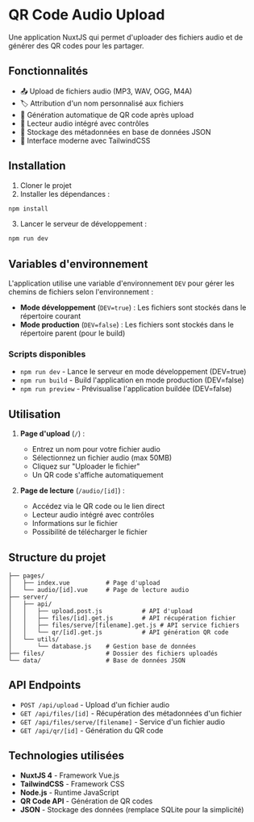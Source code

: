 # QR Code Audio Upload

Une application NuxtJS qui permet d'uploader des fichiers audio et de générer des QR codes pour les partager.

## Fonctionnalités

- 📤 Upload de fichiers audio (MP3, WAV, OGG, M4A)
- 🏷️ Attribution d'un nom personnalisé aux fichiers
- 📱 Génération automatique de QR code après upload
- 🎵 Lecteur audio intégré avec contrôles
- 💾 Stockage des métadonnées en base de données JSON
- 🎨 Interface moderne avec TailwindCSS

## Installation

1. Cloner le projet
2. Installer les dépendances :
```bash
npm install
```

3. Lancer le serveur de développement :
```bash
npm run dev
```

## Variables d'environnement

L'application utilise une variable d'environnement `DEV` pour gérer les chemins de fichiers selon l'environnement :

- **Mode développement** (`DEV=true`) : Les fichiers sont stockés dans le répertoire courant
- **Mode production** (`DEV=false`) : Les fichiers sont stockés dans le répertoire parent (pour le build)

### Scripts disponibles

- `npm run dev` - Lance le serveur en mode développement (DEV=true)
- `npm run build` - Build l'application en mode production (DEV=false)
- `npm run preview` - Prévisualise l'application buildée (DEV=false)

## Utilisation

1. **Page d'upload** (`/`) : 
   - Entrez un nom pour votre fichier audio
   - Sélectionnez un fichier audio (max 50MB)
   - Cliquez sur "Uploader le fichier"
   - Un QR code s'affiche automatiquement

2. **Page de lecture** (`/audio/[id]`) :
   - Accédez via le QR code ou le lien direct
   - Lecteur audio intégré avec contrôles
   - Informations sur le fichier
   - Possibilité de télécharger le fichier

## Structure du projet

```
├── pages/
│   ├── index.vue          # Page d'upload
│   └── audio/[id].vue     # Page de lecture audio
├── server/
│   ├── api/
│   │   ├── upload.post.js           # API d'upload
│   │   ├── files/[id].get.js        # API récupération fichier
│   │   ├── files/serve/[filename].get.js # API service fichiers
│   │   └── qr/[id].get.js           # API génération QR code
│   └── utils/
│       └── database.js    # Gestion base de données
├── files/                 # Dossier des fichiers uploadés
└── data/                  # Base de données JSON
```

## API Endpoints

- `POST /api/upload` - Upload d'un fichier audio
- `GET /api/files/[id]` - Récupération des métadonnées d'un fichier
- `GET /api/files/serve/[filename]` - Service d'un fichier audio
- `GET /api/qr/[id]` - Génération du QR code

## Technologies utilisées

- **NuxtJS 4** - Framework Vue.js
- **TailwindCSS** - Framework CSS
- **Node.js** - Runtime JavaScript
- **QR Code API** - Génération de QR codes
- **JSON** - Stockage des données (remplace SQLite pour la simplicité)